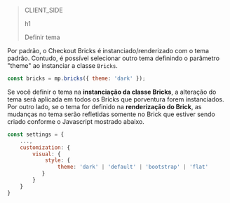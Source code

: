 > CLIENT_SIDE
>
> h1
>
> Definir tema  

Por padrão, o Checkout Bricks é instanciado/renderizado com o tema padrão. Contudo, é possível selecionar outro tema definindo o parâmetro "theme" ao instanciar a classe `Bricks`.

```javascript
const bricks = mp.bricks({ theme: 'dark' });
```

Se você definir o tema na **instanciação da classe Bricks**, a alteração do tema será aplicada em todos os Bricks que porventura forem instanciados. Por outro lado, se o tema for definido na **renderização do Brick**, as mudanças no tema serão refletidas somente no Brick que estiver sendo criado conforme o Javascript mostrado abaixo.

```javascript
const settings = {
    ...,
    customization: {
        visual: {
            style: {
                theme: 'dark' | 'default' | 'bootstrap' | 'flat'
           }
        }
    }    
}
```